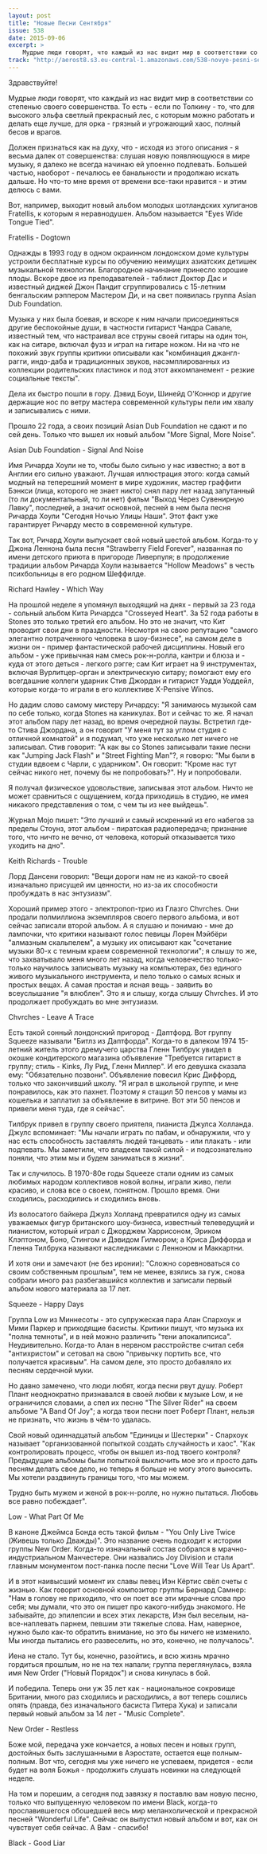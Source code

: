 ```yaml
---
layout: post
title: "Новые Песни Сентября"
issue: 538
date: 2015-09-06
excerpt: >
    Мудрые люди говорят, что каждый из нас видит мир в соответствии со степенью своего совершенства. То есть - если по Толкину - то, что для высокого эльфа светлый прекрасный лес, с которым можно работать и делать еще лучше, для орка - грязный и угрожающий хаос, полный бесов и врагов.
track: "http://aerost8.s3.eu-central-1.amazonaws.com/538-novye-pesni-sentjabrja.mp3"
---
```


Здравствуйте!

Мудрые люди говорят, что каждый из нас видит мир в соответствии со степенью своего совершенства. То есть - если по Толкину - то, что для высокого эльфа светлый прекрасный лес, с которым можно работать и делать еще лучше, для орка - грязный и угрожающий хаос, полный бесов и врагов.

Должен признаться как на духу, что - исходя из этого описания - я весьма далек от совершенства: слушая новую появляющуюся в мире музыку, я далеко не всегда начинаю ей упоенно подпевать. Большей частью, наоборот - печалюсь ее банальности и продолжаю искать дальше. Но что-то мне время от времени все-таки нравится - и этим делюсь с вами.

Вот, например, выходит новый альбом молодых шотландских хулиганов Fratellis, к которым я неравнодушен. Альбом называется "Eyes Wide Tongue Tied".

Fratellis - Dogtown

Однажды в 1993 году в одном окраинном лондонском доме культуры устроили бесплатные курсы по обучению неимущих азиатских детишек музыкальной технологии. Благородное начинание принесло хорошие плоды. Вскоре двое из преподавателей - таблист Доктор Дас и известный диджей Джон Пандит сгруппировались с 15-летним бенгальским рэппером Мастером Ди, и на свет появилась группа Asian Dub Foundation.

Музыка у них была боевая, и вскоре к ним начали присоединяться другие беспокойные души, в частности гитарист Чандра Савале, известный тем, что настраивал все струны своей гитары на один тон, как на ситаре, включал фузз и играл на гитаре ножом. Ни на что не похожий звук группы критики описывали как "комбинация джангл-рагги, индо-даба и традиционных звуков, насэмплированных из коллекции родительских пластинок и под этот аккомпанемент - резкие социальные тексты".

Дела их быстро пошли в гору. Дэвид Боуи, Шинейд О'Коннор и другие держащие нос по ветру мастера современной культуры пели им хвалу и записывались с ними.

Прошло 22 года, а своих позиций Asian Dub Foundation не сдают и по сей день. Только что вышел их новый альбом "More Signal, More Noise".

Asian Dub Foundation - Signal And Noise

Имя Ричарда Хоули не то, чтобы было сильно у нас известно; а вот в Англии его сильно уважают. Лучшая иллюстрация этого: когда самый модный на теперешний момент в мире художник, мастер граффити Бэнкси (лица, которого не знает никто) снял пару лет назад запутанный (то ли документальный, то ли нет) фильм "Выход Через Сувенирную Лавку", последней, а значит основной, песней в нем была песня Ричарда Хоули "Сегодня Ночью Улицы Наши". Этот факт уже гарантирует Ричарду место в современной культуре.

Так вот, Ричард Хоули выпускает свой новый шестой альбом. Когда-то у Джона Леннона была песня "Strawberry Field Forever", названная по имени детского приюта в пригороде Ливерпуля; в продолжение традиции альбом Ричарда Хоули называется "Hollow Meadows" в честь психбольницы в его родном Шеффилде.

Richard Hawley - Which Way

На прошлой неделе я упомянул выходящий на днях - первый за 23 года - сольный альбом Кита Ричардса "Crosseyed Heart". За 52 года работы в Stones это только третий его альбом. Но это не значит, что Кит проводит свои дни в праздности. Несмотря на свою репутацию "самого элегантно потраченного человека в шоу-бизнесе", на самом деле в жизни он - пример фантастической рабочей дисциплины. Новый его альбом - уже привычная нам смесь рок-н-ролла, кантри и блюза и - куда от этого деться - легкого рэгге; сам Кит играет на 9 инструментах, включая Вурлитцер-орган и электрическую ситару; помогают ему его всегдашние коллеги ударник Стив Джордан и гитарист Уэдди Уоддейл, которые когда-то играли в его коллективе X-Pensive Winos.

Но дадим слово самому мистеру Ричардсу: "Я занимаюсь музыкой сам по себе только, когда Stones на каникулах. Вот и сейчас то же. Я начал этот альбом пару лет назад, во время очередной паузы. Встретил где-то Стива Джордана, а он говорит "У меня тут за углом студия с отличной комнатой" и я подумал, что уже несколько лет ничего не записывал. Стив говорит: "А как вы cо Stones записывали такие песни как "Jumping Jack Flash" и "Street Fighting Man"?, я говорю: "Мы были в студии вдвоем с Чарли, с ударником". Он говорит: "Кроме нас тут сейчас никого нет, почему бы не попробовать?". Ну и попробовали.

Я получал физическое удовольствие, записывая этот альбом. Ничто не может сравниться с ощущением, когда приходишь в студию, не имея никакого представления о том, с чем ты из нее выйдешь".

Журнал Mojo пишет: "Это лучший и самый искренний из его набегов за пределы Стоунз, этот альбом - пиратская радиопередача; признание того, что ничто не вечно, от человека, который отказывается тихо уходить на дно".

Keith Richards - Trouble

Лорд Дансени говорил: "Вещи дороги нам не из какой-то своей изначально присущей им ценности, но из-за их способности пробуждать в нас энтузиазм".

Хороший пример этого - электропоп-трио из Глазго Chvrches. Они продали полмиллиона экземпляров своего первого альбома, и вот сейчас записали второй альбом. А я слушаю и понимаю - мне до лампочки, что критики называют голос певицы Лорен Мэйбёри "алмазным скальпелем", а музыку их описывают как "сочетание музыки 80-х с темным краем современной технологии"; я слышу то же, что захватывало меня много лет назад, когда человечество только-только научилось записывать музыку на компьютерах, без единого живого музыкального инструмента, и пело только о самых ясных и простых вещах. А самая простая и ясная вещь - заявить во всеуслышание "я влюблен". Это я и слышу, когда слышу Chvrches. И это продолжает пробуждать во мне энтузиазм.

Chvrches - Leave A Trace

Есть такой сонный лондонский пригород - Даптфорд. Вот группу Squeeze называли "Битлз из Даптфорда". Когда-то в далеком 1974 15-летний житель этого дремучего царства Гленн Тилбрук увидел в окошке кондитерского магазина объявление "Требуется гитарист в группу; стиль - Kinks, Лу Рид, Гленн Миллер". И его девушка сказала ему: "Обязательно позвони". Объявление повесил Крис Диффорд, только что закончивший школу. "Я играл в школьной группе, и мне понравилось, как это пахнет. Поэтому я стащил 50 пенсов у мамы из кошелька и заплатил за объявление в витрине. Вот эти 50 пенсов и привели меня туда, где я сейчас".

Тилбрук привел в группу своего приятеля, пианиста Джулса Холланда. Джулс вспоминает: "Мы начали играть по пабам, и обнаружили, что у нас есть способность заставлять людей танцевать - или плакать - или подпевать. Мы заметили, что владеем такой силой - и подсознательно поняли, что этим мы и будем заниматься в жизни".

Так и случилось. В 1970-80е годы Squeeze стали одним из самых любимых народом коллективов новой волны, играли живо, пели красиво, и слова все о своем, понятном. Прошло время. Они сходились, расходились и сходились вновь.

Из волосатого байкера Джулз Холланд превратился одну из самых уважаемых фигур британского шоу-бизнеса, известный телеведущий и пианистом, который играл с Джорджем Харрисоном, Эриком Клэптоном, Боно, Стингом и Дэвидом Гилмором; а Криса Диффорда и Гленна Тилбрука называют наследниками с Ленноном и Маккартни.

И хотя они и замечают (не без иронии): "Сложно соревноваться со своим собственным прошлым", тем не менее, взялись за гуж, снова собрали много раз разбегавшийся коллектив и записали первый альбом нового материала за 17 лет.

Squeeze - Happy Days

Группа Low из Миннесоты - это супружеская пара Алан Спархоук и Мими Паркер и приходящие басисты. Критики пишут, что музыка их "полна темноты", и в ней можно различить "тени апокалипсиса". Неудивительно. Когда-то Алан в нервном расстройстве считал себя "антихристом" и сетовал на свою "привычку портить все, что получается красивым". На самом деле, это просто добавляло их песням сердечной муки.

Но давно замечено, что люди любят, когда песни рвут душу. Роберт Плант неоднократно признавался в своей любви к музыке Low, и не ограничился словами, а спел их песню "The Silver Rider" на своем альбоме "А Band Of Joy"; а когда твои песни поет Роберт Плант, нельзя не признать, что жизнь в чём-то удалась.

Свой новый одиннадцатый альбом "Единицы и Шестерки" - Спархоук называет "организованной попыткой создать случайность и хаос". "Как контролировать процесс, чтобы он вышел из-под твоего контроля? Предыдущие альбомы были попыткой выключить мое эго и просто дать песням делать свое дело, но теперь я больше не могу этого выносить. Мы хотели раздвинуть границы того, что мы можем.

Трудно быть мужем и женой в рок-н-ролле, но нужно пытаться. Любовь все равно побеждает".

Low - What Part Of Me

В каноне Джеймса Бонда есть такой фильм - "You Only Live Twice (Живешь только Дважды)". Это название очень подходит к истории группы New Order. Когда-то изначальный состав собрался в мрачно-индустриальном Манчестере. Они назвались Joy Division и стали главным монументом пост-панка после песни "Love Will Tear Us Apart".

И в этот наивысший момент их славы певец Иэн Кёртис свёл счеты с жизнью. Как говорит основной композитор группы Бернард Самнер: "Нам в голову не приходило, что он поет все эти мрачные слова про себя; мы думали, что это он пишет про какого-нибудь знакомого. Не забывайте, до эпилепсии и всех этих лекарств, Иэн был веселым, на-все-наплевать парнем, певшим эти тяжелые слова. Нам, наверное, нужно было как-то обратить внимание, но это бы ничего не изменило. Мы иногда пытались его развеселить, но это, конечно, не получалось".

Иена не стало. Тут бы, конечно, разойтись, и всю жизнь мрачно гордиться прошлым, но не на тех напали; группа переглянулась, взяла имя New Order ("Новый Порядок") и снова кинулась в бой.

И победила. Теперь они уж 35 лет как - национальное сокровище Британии, много раз сходились и расходились, а вот теперь сошлись опять (правда, без изначального басиста Питера Хука) и записали первый новый альбом за 14 лет - "Music Complete".

New Order - Restless

Боже мой, передача уже кончается, а новых песен и новых групп, достойных быть заслушанными в Аэростате, остается еще полным-полным. Вот что, сегодня мы уже ничего не успеваем, придется - если будет на воля Божья - продолжить слушать новинки на следующей неделе.

На том и порешим, а сегодня под завязку я поставлю вам новую песню, только что выпущенную человеком по имени Black, когда-то прославившегося обошедшей весь мир меланхолической и прекрасной песней "Wonderful Life". Сейчас он выпустил новый альбом и вот, как он чувствует себя сейчас. А Вам - спасибо!

Black - Good Liar
